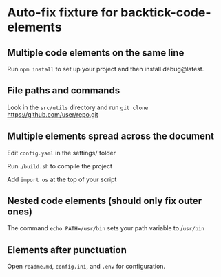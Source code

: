 # Auto-fix fixture for backtick-code-elements

## Multiple code elements on the same line

Run `npm install` to set up your project and then install debug@latest. <!-- ✅ -->

## File paths and commands

Look in the `src/utils` directory and run `git clone` https://github.com/user/repo.git <!-- ✅ -->

## Multiple elements spread across the document

Edit `config.yaml` in the settings/ folder <!-- ✅ -->

Run ./`build.sh` to compile the project <!-- ✅ -->

Add `import os` at the top of your script <!-- ✅ -->

## Nested code elements (should only fix outer ones)

The command `echo PATH=/usr/bin` sets your path variable to /`usr/bin` <!-- ✅ -->

## Elements after punctuation

Open `readme.md`, `config.ini`, and `.env` for configuration. <!-- ✅ -->
